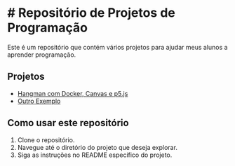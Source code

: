 # # Repositório de Projetos de Programação

Este é um repositório que contém vários projetos para ajudar meus alunos a aprender programação.

## Projetos

- [Hangman com Docker, Canvas e p5.js](hangman/README.md)
- [Outro Exemplo](projeto-outro-exemplo/README.md)

## Como usar este repositório

1. Clone o repositório.
2. Navegue até o diretório do projeto que deseja explorar.
3. Siga as instruções no README específico do projeto.

